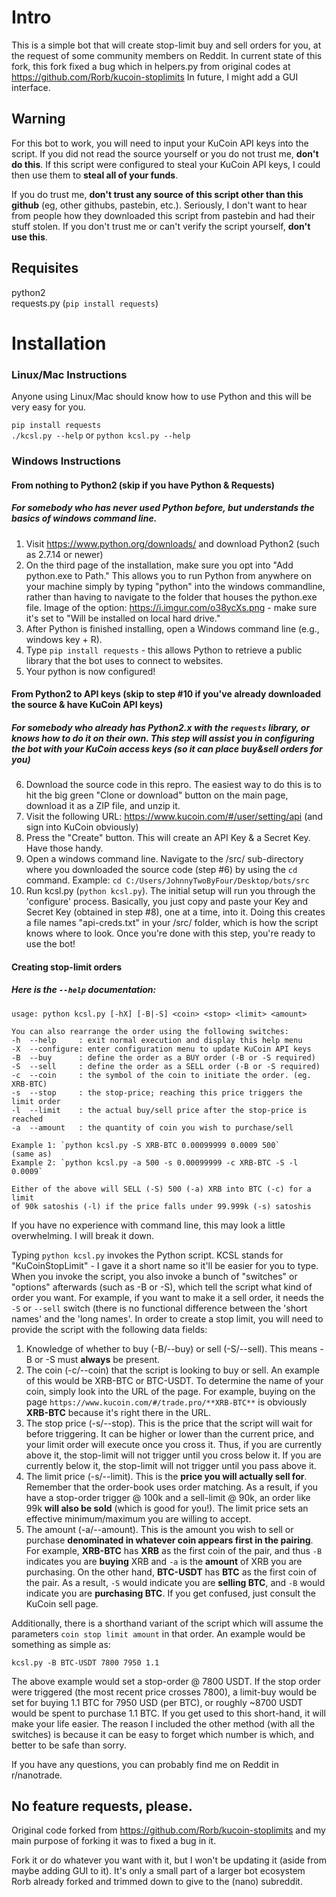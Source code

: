 # Intro

This is a simple bot that will create stop-limit buy and sell orders for you, at the request of some community members on Reddit.
In current state of this fork, this fork fixed a bug which  in helpers.py from original codes at https://github.com/Rorb/kucoin-stoplimits
In future, I might add a GUI interface.

## Warning

For this bot to work, you will need to input your KuCoin API keys into the script. If you did not read the source yourself or you do not trust me, **don't do this**. If this script were configured to steal your KuCoin API keys, I could then use them to **steal all of your funds**.  

If you do trust me, **don't trust any source of this script other than this github** (eg, other githubs, pastebin, etc.). Seriously, I don't want to hear from people how they downloaded this script from pastebin and had their stuff stolen. If you don't trust me or can't verify the script yourself, **don't use this**.  

## Requisites 

python2  
requests.py (`pip install requests`)   

# Installation  

### Linux/Mac Instructions

Anyone using Linux/Mac should know how to use Python and this will be very easy for you.  

`pip install requests`  
`./kcsl.py --help`  or `python kcsl.py --help`


### Windows Instructions

#### From nothing to Python2 (skip if you have Python & Requests)  

##### For somebody who has never used Python before, but understands the basics of windows command line.  

1. Visit https://www.python.org/downloads/ and download Python2 (such as 2.7.14 or newer)  
2. On the third page of the installation, make sure you opt into "Add python.exe to Path." This allows you to run Python from anywhere on your machine simply by typing "python" into the windows commandline, rather than having to navigate to the folder that houses the python.exe file. Image of the option: https://i.imgur.com/o38ycXs.png - make sure it's set to "Will be installed on local hard drive."  
3. After Python is finished installing, open a Windows command line (e.g., windows key + R).  
4. Type `pip install requests` - this allows Python to retrieve a public library that the bot uses to connect to websites.  
5. Your python is now configured!  

#### From Python2 to API keys (skip to step #10 if you've already downloaded the source & have KuCoin API keys)  

##### For somebody who already has Python2.x with the `requests` library, or knows how to do it on their own. This step will assist you in configuring the bot with your KuCoin access keys (so it can place buy&sell orders for you)

6. Download the source code in this repro. The easiest way to do this is to hit the big green "Clone or download" button on the main page, download it as a ZIP file, and unzip it.
7. Visit the following URL: https://www.kucoin.com/#/user/setting/api (and sign into KuCoin obviously)
8. Press the "Create" button. This will create an API Key & a Secret Key. Have those handy.
9. Open a windows command line. Navigate to the /src/ sub-directory where you downloaded the source code (step #6) by using the `cd` command. Example: `cd C:/Users/JohnnyTwoByFour/Desktop/bots/src`
10. Run kcsl.py (`python kcsl.py`). The initial setup will run you through the 'configure' process. Basically, you just copy and paste your Key and Secret Key (obtained in step #8), one at a time, into it. Doing this creates a file names "api-creds.txt" in your /src/ folder, which is how the script knows where to look. Once you're done with this step, you're ready to use the bot!


#### Creating stop-limit orders  

##### Here is the `--help` documentation:

    usage: python kcsl.py [-hX] [-B|-S] <coin> <stop> <limit> <amount>
    
    You can also rearrange the order using the following switches:
    -h  --help     : exit normal execution and display this help menu
    -X  --configure: enter configuration menu to update KuCoin API keys
    -B  --buy      : define the order as a BUY order (-B or -S required)
    -S  --sell     : define the order as a SELL order (-B or -S required)
    -c  --coin     : the symbol of the coin to initiate the order. (eg. XRB-BTC)
    -s  --stop     : the stop-price; reaching this price triggers the limit order
    -l  --limit    : the actual buy/sell price after the stop-price is reached
    -a  --amount   : the quantity of coin you wish to purchase/sell
    
    Example 1: `python kcsl.py -S XRB-BTC 0.00099999 0.0009 500`
    (same as)
    Example 2: `python kcsl.py -a 500 -s 0.00099999 -c XRB-BTC -S -l 0.0009`
    
    Either of the above will SELL (-S) 500 (-a) XRB into BTC (-c) for a limit
    of 90k satoshis (-l) if the price falls under 99.999k (-s) satoshis  
    
If you have no experience with command line, this may look a little overwhelming. I will break it down.  

Typing `python kcsl.py` invokes the Python script. KCSL stands for "KuCoinStopLimit" - I gave it a short name so it'll be easier for you to type. When you invoke the script, you also invoke a bunch of "switches" or "options" afterwards (such as -B or -S), which tell the script what kind of order you want. For example, if you want to make it a sell order, it needs the `-S` or `--sell` switch (there is no functional difference between the 'short names' and the 'long names'. In order to create a stop limit, you will need to provide the script with the following data fields:  

1. Knowledge of whether to buy (-B/--buy) or sell (-S/--sell). This means -B or -S must **always** be present.  
2. The coin (-c/--coin) that the script is looking to buy or sell. An example of this would be XRB-BTC or BTC-USDT. To determine the name of your coin, simply look into the URL of the page. For example, buying on the page `https://www.kucoin.com/#/trade.pro/**XRB-BTC**` is obviously **XRB-BTC** because it's right there in the URL.  
3. The stop price (-s/--stop). This is the price that the script will wait for before triggering. It can be higher or lower than the current price, and your limit order will execute once you cross it. Thus, if you are currently above it, the stop-limit will not trigger until you cross below it. If you are currently below it, the stop-limit will not trigger until you pass above it.  
4. The limit price (-s/--limit). This is the **price you will actually sell for**. Remember that the order-book uses order matching. As a result, if you have a stop-order trigger @ 100k and a sell-limit @ 90k, an order like 99k **will also be sold** (which is good for you!). The limit price sets an effective minimum/maximum you are willing to accept.  
5. The amount (-a/--amount). This is the amount you wish to sell or purchase **denominated in whatever coin appears first in the pairing**. For example, **XRB-BTC** has **XRB** as the first coin of the pair, and thus `-B` indicates you are **buying** XRB and `-a` is the **amount** of XRB you are purchasing. On the other hand, **BTC-USDT** has **BTC** as the first coin of the pair. As a result, `-S` would indicate you are **selling BTC**, and `-B` would indicate you are **purchasing BTC**. If you get confused, just consult the KuCoin sell page.  

Additionally, there is a shorthand variant of the script which will assume the parameters `coin stop limit amount` in that order. An example would be something as simple as:  

    kcsl.py -B BTC-USDT 7800 7950 1.1  

The above example would set a stop-order @ 7800 USDT. If the stop order were triggered (the most recent price crosses 7800), a limit-buy would be set for buying 1.1 BTC for 7950 USD (per BTC), or roughly ~8700 USDT would be spent to purchase 1.1 BTC. If you get used to this short-hand, it will make your life easier. The reason I included the other method (with all the switches) is because it can be easy to forget which number is which, and better to be safe than sorry.  

If you have any questions, you can probably find me on Reddit in r/nanotrade.  

## No feature requests, please.  

Original code forked from https://github.com/Rorb/kucoin-stoplimits and my main purpose of forking it was to fixed a bug in it.

Fork it or do whatever you want with it, but I won't be updating it (aside from maybe adding GUI to it). It's only a small part of a larger bot ecosystem Rorb already forked and trimmed down to give to the (nano) subreddit.